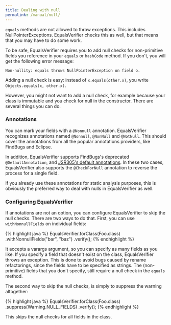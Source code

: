 ```yaml
---
title: Dealing with null
permalink: /manual/null/
---
```

`equals` methods are not allowed to throw exceptions. This includes NullPointerExceptions. EqualsVerifier checks this as well, but that means that you may have to do some work.

To be safe, EqualsVerifier requires you to add null checks for non-primitive fields you reference in your `equals` or `hashCode` method. If you don't, you will get the following error message:

    Non-nullity: equals throws NullPointerException on field o.

Adding a null check is easy: instead of `x.equals(other.x)`, you write `Objects.equals(x, other.x)`.

However, you might not want to add a null check, for example because your class is immutable and you check for null in the constructor. There are several things you can do.

### Annotations
You can mark your fields with a `@Nonnull` annotation. EqualsVerifier recognizes annotations named `@Nonnull`, `@NonNull` and `@NotNull`. This should cover the annotations from all the popular annotations providers, like FindBugs and Eclipse.

In addition, EqualsVerifier supports FindBugs's deprecated `@DefaultAnnotation`, and [JSR305's default annotations](http://stackoverflow.com/questions/11776302/how-to-indicate-that-member-fields-are-nonnull-by-default). In these two cases, EqualsVerifier also supports the `@CheckForNull` annotation to reverse the process for a single field.

If you already use these annotations for static analysis purposes, this is obviously the preferred way to deal with nulls in EqualsVerifier as well.

### Configuring EqualsVerifier
If annotations are not an option, you can configure EqualsVerifier to skip the null checks. There are two ways to do that. First, you can use `withNonnullFields` on individual fields:

{% highlight java %}
EqualsVerifier.forClass(Foo.class)
    .withNonnullFields("bar", "baz")
    .verify();
{% endhighlight %}

It accepts a varargs argument, so you can specify as many fields as you like. If you specify a field that doesn't exist on the class, EqualsVerifier throws an exception. This is done to avoid bugs caused by rename refactorings, since the fields have to be specified as strings. The (non-primitive) fields that you don't specify, still require a null check in the `equals` method.

The second way to skip the null checks, is simply to suppress the warning altogether:

{% highlight java %}
EqualsVerifier.forClass(Foo.class)
    .suppress(Warning.NULL_FIELDS)
    .verify();
{% endhighlight %}

This skips the null checks for all fields in the class.

